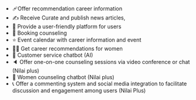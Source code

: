 - 🩹Offer recommendation career information
- ✍️ Receive Curate and publish news articles, 
- 🏥 Provide a user-friendly platform for users 
- 📑 Booking counseling
- ⭐ Event calendar with career information and event
- 👷‍♀️ Get career recommendations for women
- 🛃 Customer service chatbot (AI)
- 🔈 Offer one-on-one counseling sessions via video conference or chat (Nilai plus)
- 💁 Women counseling chatbot (Nilai plus)
- 📞 Offer a commenting system and social media integration to facilitate discussion and engagement among users (Nilai Plus)
